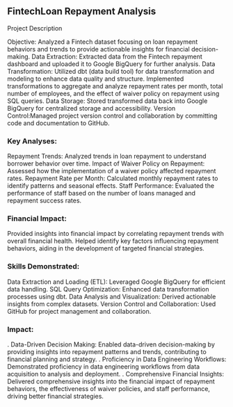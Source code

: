 ## FintechLoan Repayment Analysis

Project Description

Objective: Analyzed a Fintech dataset focusing on loan repayment behaviors and trends to provide actionable insights for financial decision-making.
Data Extraction: Extracted data from the Fintech repayment dashboard and uploaded it to Google BigQuery for further analysis.
Data Transformation: Utilized dbt (data build tool) for data transformation and modeling to enhance data quality and structure. Implemented transformations to aggregate and analyze  repayment rates per month, total number of employees, and the effect of waiver policy on repayment using SQL queries.
Data Storage: Stored transformed data back into Google BigQuery for centralized storage and accessibility.
Version Control:Managed project version control and collaboration by committing code and documentation to GitHub.

### Key Analyses:
Repayment Trends: Analyzed trends in loan repayment to understand borrower behavior over time.
Impact of Waiver Policy on Repayment: Assessed how the implementation of a waiver policy affected repayment rates.
Repayment Rate per Month: Calculated monthly repayment rates to identify patterns and seasonal effects.
Staff Performance: Evaluated the performance of staff based on the number of loans managed and repayment success rates.

### Financial Impact:
Provided insights into financial impact by correlating repayment trends with overall financial health.
Helped identify key factors influencing repayment behaviors, aiding in the development of targeted financial strategies.

### Skills Demonstrated:
Data Extraction and Loading (ETL): Leveraged Google BigQuery for efficient data handling.
SQL Query Optimization: Enhanced data transformation processes using dbt.
Data Analysis and Visualization: Derived actionable insights from complex datasets.
Version Control and Collaboration: Used GitHub for project management and collaboration.

### Impact:
. Data-Driven Decision Making: Enabled data-driven decision-making by providing insights into repayment patterns and trends, contributing to financial planning and strategy.
. Proficiency in Data Engineering Workflows: Demonstrated proficiency in data engineering workflows from data acquisition to analysis and deployment.
. Comprehensive Financial Insights: Delivered comprehensive insights into the financial impact of repayment behaviors, the effectiveness of waiver policies, and staff performance, driving 
  better financial strategies.
